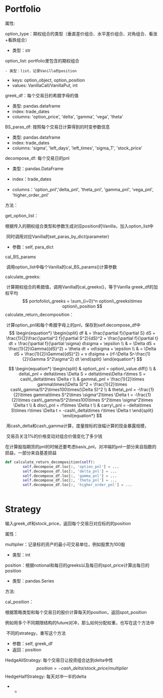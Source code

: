 # Portfolio

属性:

option_type：期权组合的类型（垂直差价组合、水平差价组合、对角组合、看涨+看跌组合）

- 类型：str

option_list: portfolio里包含的期权组合

	- 类型：list，记录Vanilla的position

 - keys: option_object, option_position
 - values: VanillaCall/VanillaPut, int

greek_df：每个交易日的希腊字母的值

- 类型: pandas.dataframe
- index: trade_dates
- columns: 'option_price', 'delta', 'gamma', 'vega', 'theta'

BS_paras_df: 按照每个交易日计算得到的时变参数信息

- 类型: pandas.dataframe
- index: trade_dates
- columns: 'sigma', 'left_days', 'left_times', 'sigma_T', 'stock_price'

decompose_df:  每个交易日的pnl

- 类型：pandas.DataFrame

- index：trade_dates

- columns：'option_pnl','delta_pnl', 'theta_pnl', 'gamma_pnl', 'vega_pnl', 'higher_order_pnl'



方法：

get_option_list：

​	根据传入的期权组合类型和参数生成对应position的Vanilla，加入option_list中

​	同时调用对应Vanilla的set_paras_by_dict(parameter)

- 参数：self, para_dict

cal_BS_params

​	调用option_list中每个Vanilla的cal_BS_params()计算参数

calculate_greeks:

​	计算期权组合的希腊值，调用Vanilla的cal_greeks()，等于Vanilla greek_df的加权平均
$$
portofolio\_greeks = \sum_{i=0}^n optioni\_greeks\times optioni\_position
$$
calculate_return_decomposition：

​	计算option_pnl和每个希腊字母上的pnl，保存到self.decompose_df中
$$
\begin{equation*}
    \begin{split}
       df & = \frac{\partial f}{\partial S} dS + \frac{1}{2}\frac{\partial^2 f}{\partial S^2}{dS}^2 + \frac{\partial f}{\partial t} dt 
       + \frac{\partial f}{\partial \sigma} d\sigma + \epsilon \\
       & = \Delta dS + \frac{1}{2}\Gamma({dS}^2) + \theta dt + vd\sigma + \epsilon \\
       & = \Delta dS + \frac{1}{2}\Gamma({dS}^2) + v d\sigma + (rf-\Delta Sr-\frac{1}{2}\Gamma S^2\sigma^2) dt
    \end{split}
\end{equation*}
$$

$$
\begin{equation*}
\begin{split}
& option\_pnl = option\_value.diff() \\
& delta\_pnl = delta\times \Delta S = delta\times\Delta r\times S = cash\_delta\times \Delta r \\
& gamma\_pnl = \frac{1}{2}\times gamma\times(\Delta S)^2 = \frac{1}{2}\times cash\_gamma/S^2\times100\times(\Delta S)^2 \\
& theta\_pnl = -\frac{1}{2}\times gamma\times S^2\times \sigma^2\times \Delta t = -\frac{1}{2}\times cash\_gamma/S^2\times100\times S^2\times \sigma^2\times \Delta t \\
& disc\_pnl = rf\times \Delta t \\
& carry\_pnl = -delta\times S\times r\times \Delta t = -cash\_delta\times r\times \Delta t
\end{split}
\end{equation*}
$$

​	用cash_delta和cash_gamma计算，度量按标的涨幅计算的现金暴露规模，

​	交易员关注1%的价格变动对组合价值变化了多少钱

​	在计算股指期货的pnl的时候还要考虑basis_pnl，对冲端的pnl一部分来自指数的损益，一部分来自基差损益

```python
def calculate_return_decomposition(self):
        self.decompose_df.loc[:, 'option_pnl'] = ...
        self.decompose_df.loc[:, 'delta_pnl'] = ...
        self.decompose_df.loc[:, 'gamma_pnl'] = ...
        self.decompose_df.loc[:, 'theta_pnl'] = ...
        self.decompose_df.loc[:, 'higher_order_pnl'] = ...
       
```



# Strategy

输入greek_df和stock_price，返回每个交易日对应标的的position

属性：

multiplier：记录标的资产的最小可交易单位，例如股票为100股

- 类型：int

position：根据notional和每日的greeks以及每日的spot_price计算出每日的position

 - 类型：pandas.Series

   

方法:

cal_position：

​	根据策略类型和每个交易日的股价计算每天的position，返回spot_position

​	例如用多个不同期限结构的future对冲，那么如何分配权重，也写在这个方法中

​	不同的strategy，重写这个方法

- 参数：self, greek_df
- 返回：position

HedgeAllStrategy: 每个交易日让投资组合达到delta中性
$$
position = -cash\_delta/stock\_price/multiplier
$$
HedgeHalfStrategy: 每天对冲一半的delta

- - 



